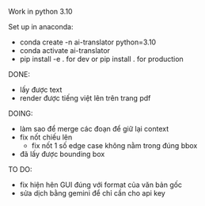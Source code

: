 Work in python 3.10

Set up in anaconda:
- conda create -n ai-translator python=3.10
- conda activate ai-translator
- pip install -e . for dev or pip install .  for production

DONE: 
- lấy được text
- render được tiếng việt lên trên trang pdf 

DOING:
- làm sao để merge các đoạn để giữ lại context
- fix nốt chiếu lên
    - fix nốt 1 số edge case không nằm trong đúng bbox
- đã lấy được bounding box

TO DO:
- fix hiện hên GUI đúng với format của văn bản gốc
- sửa dịch bằng gemini để chỉ cần cho api key
  
